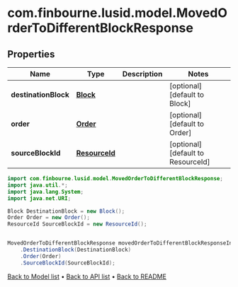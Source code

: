 # com.finbourne.lusid.model.MovedOrderToDifferentBlockResponse

## Properties

Name | Type | Description | Notes
------------ | ------------- | ------------- | -------------
**destinationBlock** | [**Block**](Block.md) |  | [optional] [default to Block]
**order** | [**Order**](Order.md) |  | [optional] [default to Order]
**sourceBlockId** | [**ResourceId**](ResourceId.md) |  | [optional] [default to ResourceId]

```java
import com.finbourne.lusid.model.MovedOrderToDifferentBlockResponse;
import java.util.*;
import java.lang.System;
import java.net.URI;

Block DestinationBlock = new Block();
Order Order = new Order();
ResourceId SourceBlockId = new ResourceId();


MovedOrderToDifferentBlockResponse movedOrderToDifferentBlockResponseInstance = new MovedOrderToDifferentBlockResponse()
    .DestinationBlock(DestinationBlock)
    .Order(Order)
    .SourceBlockId(SourceBlockId);
```


[Back to Model list](../README.md#documentation-for-models) &#8226; [Back to API list](../README.md#documentation-for-api-endpoints) &#8226; [Back to README](../README.md)
